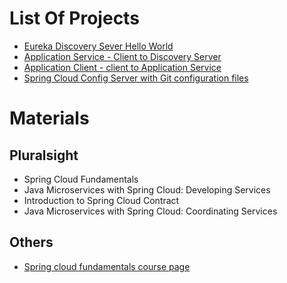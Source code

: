 # List Of Projects
* [Eureka Discovery Sever Hello World](eureka-discovery-server)
* [Application Service - Client to Discovery Server](application-service)
* [Application Client - client to Application Service](application-client-1)
* [Spring Cloud Config Server with Git configuration files](spring-cloud-config-server-with-files-in-git)

# Materials
## Pluralsight
* Spring Cloud Fundamentals
* Java Microservices with Spring Cloud: Developing Services 
* Introduction to Spring Cloud Contract
* Java Microservices with Spring Cloud: Coordinating Services

## Others
* [Spring cloud fundamentals course page](http://dustin.schultz.io/ps-scf/)